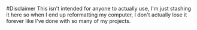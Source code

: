#Disclaimer
This isn't intended for anyone to actually use, I'm just stashing it here so when I end
up reformatting my computer, I don't actually lose it forever like I've done with so
many of my projects.
